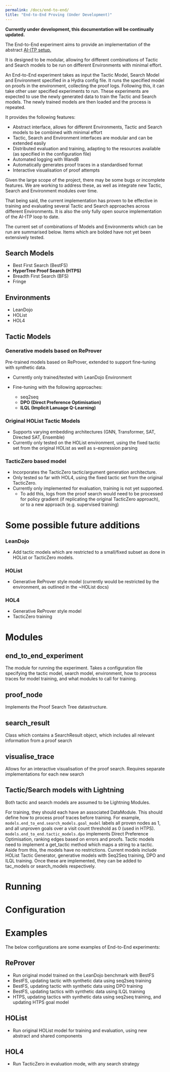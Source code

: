 ```yaml
---
permalink: /docs/end-to-end/
title: "End-to-End Proving (Under Development)"
---
```



**Currently under development, this documentation will be continually updated.**

The End-to-End experiment aims to provide an implementation of the
abstract [AI-ITP setup.](https://sean-lamont.github.io/bait/#system-overview)

It is designed to be modular, allowing for different combinations of Tactic and Search models to be run on
different Environments with minimal effort.

An End-to-End experiment takes as input the Tactic Model, Search Model and Environment specified in a Hydra config file.
It runs the specified model on proofs in the environment, collecting the proof logs.
Following this, it can take other user specified experiments to run.
These experiments are expected to use the newly generated data to train the Tactic and Search models.
The newly trained models are then loaded and the process is repeated.

[//]: # (Originally based on [ReProver]&#40;https://github.com/lean-dojo/ReProver&#41;, this experiment allows for synthetic data to be)

[//]: # (incorporated into training agents.)

It provides the following features:

- Abstract interface, allows for different Environments, Tactic and Search models to be combined with minimal effort
- Tactic, Search and Environment interfaces are modular and can be extended easily
- Distributed evaluation and training, adapting to the resources available (as specified in the configuration file)
- Automated logging with WandB
- Automatically generates proof traces in a standardised format
- Interactive visualisation of proof attempts

Given the large scope of the project, there may be some bugs or incomplete features.
We are working to address these, as well as integrate new Tactic, Search and Environment modules over time.

That being said, the current implementation has proven to be effective in training and evaluating several Tactic and
Search approaches across different Environments. It is also the only fully open source implementation of the AI-ITP
loop to date.

The current set of combinations of Models and Environments which can be run are summarised below. Items which are
bolded have not yet been extensively tested.

## Search Models

- Best First Search (BestFS)
- **HyperTree Proof Search (HTPS)**
- Breadth First Search (BFS)
- Fringe

## Environments

- LeanDojo
- HOList
- HOL4

## Tactic Models

### Generative models based on ReProver

Pre-trained models based on ReProver, extended to support fine-tuning with synthetic data.

- Currently only trained/tested with LeanDojo Environment

- Fine-tuning with the following approaches:
    - seq2seq
    - **DPO (Direct Preference Optimisation)**
    - **ILQL (Implicit Lanuage Q-Learning)**

### Original HOList Tactic Models

- Supports varying embedding architectures (GNN, Transformer, SAT, Directed SAT, Ensemble)
- Currently only tested on the HOList environment, using the fixed tactic set from the original HOList
as well as s-expression parsing

### TacticZero based model

- Incorporates the TacticZero tactic/argument generation architecture.
- Only tested so far with HOL4, using the fixed tactic set from the original TacticZero.
- Currently only implemented for evaluation, training is not yet supported.
    - To add this, logs from the proof search would need to be processed for policy gradient (if replicating the
      original TacticZero approach),
      or to a new approach (e.g. supervised training)

# Some possible future additions

### LeanDojo

- Add tactic models which are restricted to a small/fixed subset as done in HOList or TacticZero models.

### HOList

- Generative ReProver style model (currently would be restricted by the environment, as outlined in the ~HOList docs)

### HOL4

- Generative ReProver style model
- TacticZero training

# Modules

## end_to_end_experiment

The module for running the experiment. Takes a configuration file specifying the tactic model,
search model, environment, how to process traces for model training, and what modules to call for training.

## proof_node

Implements the Proof Search Tree datastructure.

## search_result

Class which contains a SearchResult object, which includes all relevant information from a proof search

## visualise_trace

Allows for an interactive visualisation of the proof search.
Requires separate implementations for each new search

## Tactic/Search models with Lightning

Both tactic and search models are assumed to be Lightning Modules.

For training, they should each have an associated DataModule.
This should define how to process proof traces before training. For
example, `models.end_to_end.search_models.goal_model`
labels all proven nodes as 1, and all unproven goals over a visit count threshold as 0 (used in HTPS).
`models.end_to_end.tactic_models.dpo` implements Direct Preference Optimisation, ranking edges based on errors and
proofs.
Tactic models need to implement a get_tactic method which maps a string to a tactic.
Aside from this, the models have no restrictions.
Current models include HOList Tactic Generator, generative models with Seq2Seq training, DPO and ILQL training.
Once these are implemented, they can be added to tac_models or search_models
respectively.

# Running

# Configuration

# Examples

The below configurations are some examples of End-to-End experiments:

## ReProver

- Run original model trained on the LeanDojo benchmark with BestFS
- BestFS, updating tactic with synthetic data using seq2seq training
- BestFS, updating tactic with synthetic data using DPO training
- BestFS, updating tactics with synthetic data using ILQL training
- HTPS, updating tactics with synthetic data using seq2seq training, and updating HTPS goal model

## HOList

- Run original HOList model for training and evaluation, using new abstract and shared components

## HOL4

- Run TacticZero in evaluation mode, with any search strategy 

